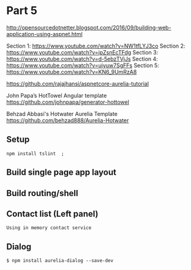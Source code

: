 # Part 5

http://opensourcedotnetter.blogspot.com/2016/09/building-web-application-using-aspnet.html

Section 1: https://www.youtube.com/watch?v=NW1tfLYJ3co
Section 2: https://www.youtube.com/watch?v=ipZsnEcTFdg
Section 3: https://www.youtube.com/watch?v=d-5ebzTVjJs
Section 4: https://www.youtube.com/watch?v=ujyuw7SgFFs
Section 5: https://www.youtube.com/watch?v=KN6_9UmRzA8



https://github.com/rajajhansi/aspnetcore-aurelia-tutorial

John Papa’s HotTowel Angular template
https://github.com/johnpapa/generator-hottowel

Behzad Abbasi's Hotwater Aurelia Template
https://github.com/behzad888/Aurelia-Hotwater

## Setup
    npm install tslint  ; 

## Build single page app layout
    
## Build routing/shell

## Contact list (Left panel)
    Using in memory contact service
    
## Dialog
    $ npm install aurelia-dialog --save-dev